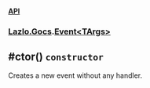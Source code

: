 #### [API](./API.md 'API')
### [Lazlo.Gocs](./API.md#Lazlo-Gocs 'Lazlo.Gocs').[Event&lt;TArgs&gt;](./Lazlo-Gocs-Event-TArgs-.md 'Lazlo.Gocs.Event&lt;TArgs&gt;')
## #ctor() `constructor`
Creates a new event without any handler.
